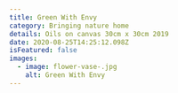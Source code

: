 ```yaml
---
title: Green With Envy
category: Bringing nature home
details: Oils on canvas 30cm x 30cm 2019
date: 2020-08-25T14:25:12.098Z
isFeatured: false
images:
  - image: flower-vase-.jpg
    alt: Green With Envy
---
```

